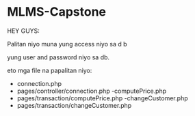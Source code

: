 # MLMS-Capstone

HEY GUYS:

Palitan niyo muna yung access niyo sa d b

yung user and password niyo sa db.



eto mga file na papalitan niyo:



- connection.php     
- pages/controller/connection.php
-computePrice.php   
- pages/transaction/computePrice.php
-changeCustomer.php 
- pages/transaction/changeCustomer.php